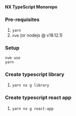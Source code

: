 #### NX TypeScript Monorepo

### Pre-requisites

1. `yarn`
2. `nvm` (or nodejs @ v18.12.1)

### Setup

```
nvm use
yarn
```

### Create typescript library

1. `yarn nx g library`

### Create typescript react app

1. `yarn nx g react-app`
